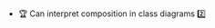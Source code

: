 * <span id="outcome-classDiagrams-composition-one">:trophy: Can interpret composition in class diagrams :two:</span>
